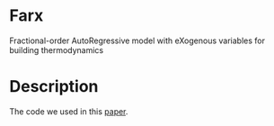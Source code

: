 # Farx
Fractional-order AutoRegressive model with eXogenous variables for building thermodynamics

# Description
The code we used in this [paper](https://www.sciencedirect.com/science/article/pii/S0378778816308064).
